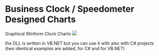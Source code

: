 # Business Clock / Speedometer Designed Charts
Graphical Winform Clock Charts 
<img src="http://i.imgur.com/EgrLU9t.png"/>

the DLL is written in VB.NET but you can use it with also with C# projects
(two identical examples are added, for C# and for VB.NET)
